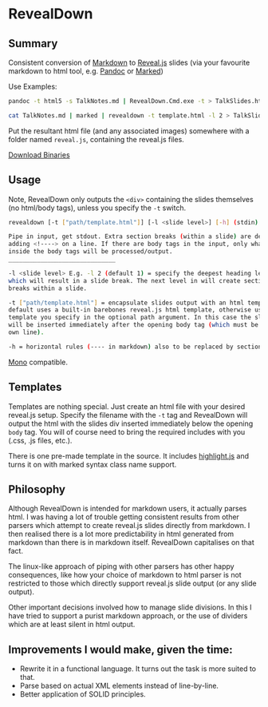RevealDown
==========

Summary
-------

Consistent conversion of [Markdown](http://daringfireball.net/projects/markdown/) to [Reveal.js](http://lab.hakim.se/reveal-js/) slides (via your favourite markdown to html tool, e.g. [Pandoc](http://johnmacfarlane.net/pandoc/) or [Marked](https://github.com/chjj/marked))

Use Examples:

``` bash
pandoc -t html5 -s TalkNotes.md | RevealDown.Cmd.exe -t > TalkSlides.html
```

``` bash
cat TalkNotes.md | marked | revealdown -t template.html -l 2 > TalkSlides.html
```

Put the resultant html file (and any associated images) somewhere with a folder named `reveal.js`, containing the reveal.js files.

[Download Binaries](https://github.com/regexjoe/RevealDown/releases)

Usage
-----
Note, RevealDown only outputs the `<div>` containing the slides themselves (no html/body tags), unless you specify the `-t` switch.

``` bash
revealdown [-t ["path/template.html"]] [-l <slide level>] [-h] (stdin)

Pipe in input, get stdout. Extra section breaks (within a slide) are defined by 
adding <!----> on a line. If there are body tags in the input, only what is 
inside the body tags will be processed/output.
______________________________

-l <slide level> E.g. -l 2 (default 1) = specify the deepest heading level 
which will result in a slide break. The next level in will create section 
breaks within a slide.

-t ["path/template.html"] = encapsulate slides output with an html template. By 
default uses a built-in barebones reveal.js html template, otherwise uses the 
template you specify in the optional path argument. In this case the slides 
will be inserted immediately after the opening body tag (which must be on its 
own line).

-h = horizontal rules (---- in markdown) also to be replaced by section breaks.
```

[Mono](http://www.mono-project.com) compatible.

Templates
---------
Templates are nothing special. Just create an html file with your desired reveal.js setup. Specify the filename with the `-t` tag and RevealDown will output the html with the slides div inserted immediately below the opening `body` tag. You will of course need to bring the required includes with you (.css, .js files, etc.).

There is one pre-made template in the source. It includes [highlight.js](http://highlightjs.org/) and turns it on with marked syntax class name support.

Philosophy
----------
Although RevealDown is intended for markdown users, it actually parses html. I was having a lot of trouble getting consistent results from other parsers which attempt to create reveal.js slides directly from markdown. I then realised there is a lot more predictability in html generated from markdown than there is in markdown itself. RevealDown capitalises on that fact.

The linux-like approach of piping with other parsers has other happy consequences, like how your choice of markdown to html parser is not restricted to those which directly support reveal.js slide output (or any slide output). 

Other important decisions involved how to manage slide divisions. In this I have tried to support a purist markdown approach, or the use of dividers which are at least silent in html output.

Improvements I would make, given the time:
-----------------------------------------
- Rewrite it in a functional language. It turns out the task is more suited to that.
- Parse based on actual XML elements instead of line-by-line.
- Better application of SOLID principles.  
